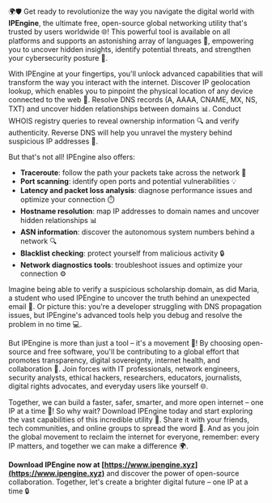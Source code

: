 🌍🛡️ Get ready to revolutionize the way you navigate the digital world with **IPEngine**, the ultimate free, open-source global networking utility that's trusted by users worldwide 🌐! This powerful tool is available on all platforms and supports an astonishing array of languages 🤝, empowering you to uncover hidden insights, identify potential threats, and strengthen your cybersecurity posture 🔐.

With IPEngine at your fingertips, you'll unlock advanced capabilities that will transform the way you interact with the internet. Discover IP geolocation lookup, which enables you to pinpoint the physical location of any device connected to the web 📍. Resolve DNS records (A, AAAA, CNAME, MX, NS, TXT) and uncover hidden relationships between domains 📊. Conduct WHOIS registry queries to reveal ownership information 🔍 and verify authenticity. Reverse DNS will help you unravel the mystery behind suspicious IP addresses 👻.

But that's not all! IPEngine also offers:

*   **Traceroute**: follow the path your packets take across the network 🚀
*   **Port scanning**: identify open ports and potential vulnerabilities 💡
*   **Latency and packet loss analysis**: diagnose performance issues and optimize your connection ⏱️
*   **Hostname resolution**: map IP addresses to domain names and uncover hidden relationships 📊
*   **ASN information**: discover the autonomous system numbers behind a network 🔍
*   **Blacklist checking**: protect yourself from malicious activity 🔒
*   **Network diagnostics tools**: troubleshoot issues and optimize your connection ⚙️

Imagine being able to verify a suspicious scholarship domain, as did Maria, a student who used IPEngine to uncover the truth behind an unexpected email 📧. Or picture this: you're a developer struggling with DNS propagation issues, but IPEngine's advanced tools help you debug and resolve the problem in no time 💻.

But IPEngine is more than just a tool – it's a movement 🌈! By choosing open-source and free software, you'll be contributing to a global effort that promotes transparency, digital sovereignty, internet health, and collaboration 🔗. Join forces with IT professionals, network engineers, security analysts, ethical hackers, researchers, educators, journalists, digital rights advocates, and everyday users like yourself 🌐.

Together, we can build a faster, safer, smarter, and more open internet – one IP at a time 🔮! So why wait? Download IPEngine today and start exploring the vast capabilities of this incredible utility 📲. Share it with your friends, tech communities, and online groups to spread the word 📢. And as you join the global movement to reclaim the internet for everyone, remember: every IP matters, and together we can make a difference 🌍.

**Download IPEngine now at [https://www.ipengine.xyz](https://www.ipengine.xyz)** and discover the power of open-source collaboration. Together, let's create a brighter digital future – one IP at a time 🔒